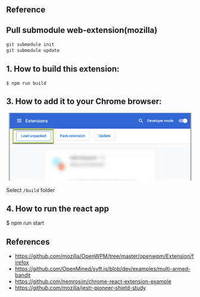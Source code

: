 ## Reference


## Pull submodule web-extension(mozilla)
```
git submodule init 
git submodule update
```

## 1. How to build this extension:

```
$ npm run build
```

## 3. How to add it to your Chrome browser:

![](./assets/readme/2020-12-04_15-18-20.png)

Select `/build` folder

## 4. How to run the react app
$ npm run start

## References
- https://github.com/mozilla/OpenWPM/tree/master/openwpm/Extension/firefox
- https://github.com/OpenMined/syft.js/blob/dev/examples/multi-armed-bandit
- https://github.com/nemrosim/chrome-react-extension-example
- https://github.com/mozilla/jestr-pioneer-shield-study



